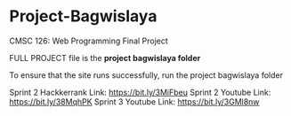 # Project-Bagwislaya
CMSC 126: Web Programming 
Final Project

FULL PROJECT file is the **project bagwislaya folder**

To ensure that the site runs successfully, run the project bagwislaya folder

Sprint 2 Hackkerrank Link: https://bit.ly/3MiFbeu
Sprint 2 Youtube Link: https://bit.ly/38MqhPK
Sprint 3 Youtube Link: https://bit.ly/3GMl8nw
